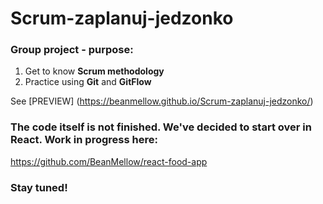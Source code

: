 # Scrum-zaplanuj-jedzonko
### Group project - purpose:
1. Get to know **Scrum methodology**
2. Practice using **Git** and **GitFlow**

See [PREVIEW]
(https://beanmellow.github.io/Scrum-zaplanuj-jedzonko/)

### The code itself is not finished. We've decided to start over in React. Work in progress here:
https://github.com/BeanMellow/react-food-app

### Stay tuned!
